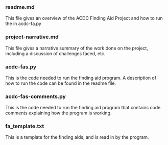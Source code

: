 ### readme.md
This file gives an overview of the ACDC Finding Aid Project and how to run the in acdc-fa.py

### project-narrative.md
This file gives a narrative summary of the work done on the project, including a discussion of challenges faced, etc. 

### acdc-fas.py
This is the code needed to run the finding aid program. A description of how to run the code can be found in the readme file. 

### acdc-fas-comments.py
This is the code needed to run the finding aid program that contains code comments explaining how the program is working. 

### fa_template.txt
This is a template for the finding aids, and is read in by the program.

